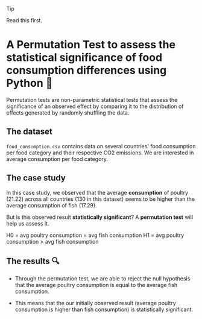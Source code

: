 > [!TIP]
> Read this first. 

# A Permutation Test to assess the statistical significance of food consumption differences using Python :test_tube:

Permutation tests are non-parametric statistical tests that assess the significance of an observed effect by comparing it to the distribution of effects generated by randomly shuffling the data.

## The dataset

`food_consumption.csv` contains data on several countries' food consumption per food category and their respective CO2 emissions. We are interested in average consumption per food category.

## The case study 

In this case study, we observed that the average **consumption** of poultry (21.22) across all countries (130 in this dataset) seems to be higher than the average consumption of fish (17.29). 

But is this observed result **statistically significant**? A **permutation test** will help us assess it.

H0 = avg poultry consumption = avg fish consumption 
H1 = avg poultry consumption > avg fish consumption 

## The results :mag:

- Through the permutation test, we are able to reject the null hypothesis that the average poultry consumption is equal to the average fish consumption.

- This means that the our initially observed result (average poultry consumption is higher than fish consumption) is statistically significant.